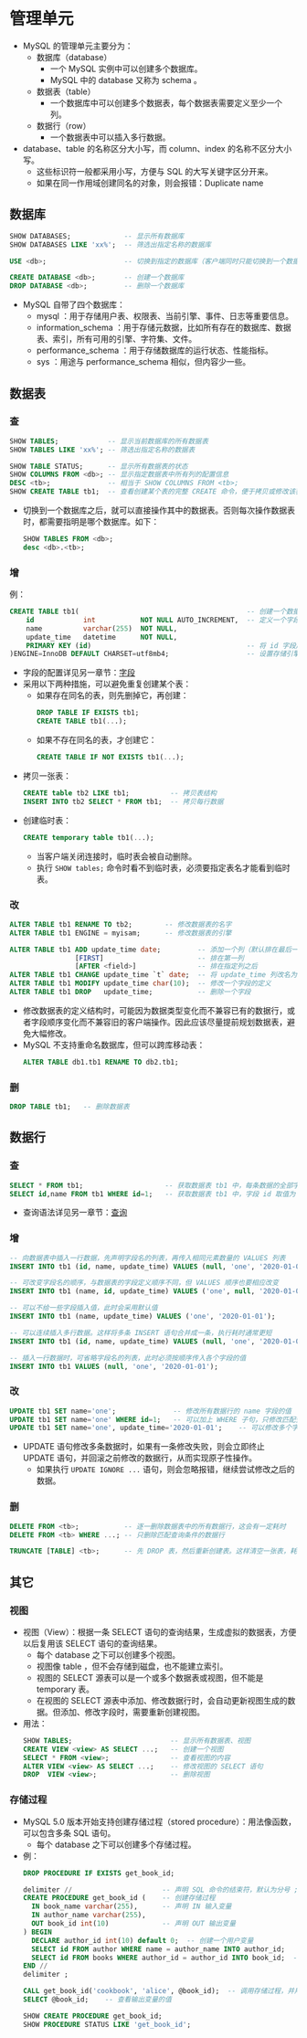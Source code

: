 # 管理单元

- MySQL 的管理单元主要分为：
  - 数据库（database）
    - 一个 MySQL 实例中可以创建多个数据库。
    - MySQL 中的 database 又称为 schema 。
  - 数据表（table）
    - 一个数据库中可以创建多个数据表，每个数据表需要定义至少一个列。
  - 数据行（row）
    - 一个数据表中可以插入多行数据。
- database、table 的名称区分大小写，而 column、index 的名称不区分大小写。
  - 这些标识符一般都采用小写，方便与 SQL 的大写关键字区分开来。
  - 如果在同一作用域创建同名的对象，则会报错：Duplicate name

## 数据库

```sql
SHOW DATABASES;             -- 显示所有数据库
SHOW DATABASES LIKE 'xx%';  -- 筛选出指定名称的数据库

USE <db>;                   -- 切换到指定的数据库（客户端同时只能切换到一个数据库）

CREATE DATABASE <db>;       -- 创建一个数据库
DROP DATABASE <db>;         -- 删除一个数据库
```
- MySQL 自带了四个数据库：
  - mysql ：用于存储用户表、权限表、当前引擎、事件、日志等重要信息。
  - information_schema ：用于存储元数据，比如所有存在的数据库、数据表、索引，所有可用的引擎、字符集、文件。
  - performance_schema ：用于存储数据库的运行状态、性能指标。
  - sys ：用途与 performance_schema 相似，但内容少一些。

## 数据表

### 查

```sql
SHOW TABLES;            -- 显示当前数据库的所有数据表
SHOW TABLES LIKE 'xx%'; -- 筛选出指定名称的数据表

SHOW TABLE STATUS;      -- 显示所有数据表的状态
SHOW COLUMNS FROM <db>; -- 显示指定数据表中所有列的配置信息
DESC <tb>;              -- 相当于 SHOW COLUMNS FROM <tb>;
SHOW CREATE TABLE tb1;  -- 查看创建某个表的完整 CREATE 命令，便于拷贝或修改该表
```
- 切换到一个数据库之后，就可以直接操作其中的数据表。否则每次操作数据表时，都需要指明是哪个数据库。如下：
  ```sql
  SHOW TABLES FROM <db>;
  desc <db>.<tb>;
  ```

### 增

例：
```sql
CREATE TABLE tb1(                                         -- 创建一个数据表，名为 tb1
    id            int           NOT NULL AUTO_INCREMENT,  -- 定义一个字段，名为 id ，数据类型为 int
    name          varchar(255)  NOT NULL,
    update_time   datetime      NOT NULL,
    PRIMARY KEY (id)                                      -- 将 id 字段声明为主键
)ENGINE=InnoDB DEFAULT CHARSET=utf8mb4;                   -- 设置存储引擎为 InnoDB ，默认字符集为 utf8mb4
```
- 字段的配置详见另一章节：[字段](./字段.md)
- 采用以下两种措施，可以避免重复创建某个表：
  - 如果存在同名的表，则先删掉它，再创建：
    ```sql
    DROP TABLE IF EXISTS tb1;
    CREATE TABLE tb1(...);
    ```
  - 如果不存在同名的表，才创建它：
    ```sql
    CREATE TABLE IF NOT EXISTS tb1(...);
    ```
- 拷贝一张表：
  ```sql
  CREATE table tb2 LIKE tb1;          -- 拷贝表结构
  INSERT INTO tb2 SELECT * FROM tb1;  -- 拷贝每行数据
  ```
- 创建临时表：
  ```sql
  CREATE temporary table tb1(...);
  ```
  - 当客户端关闭连接时，临时表会被自动删除。
  - 执行 `SHOW tables;` 命令时看不到临时表，必须要指定表名才能看到临时表。

### 改

```sql
ALTER TABLE tb1 RENAME TO tb2;        -- 修改数据表的名字
ALTER TABLE tb1 ENGINE = myisam;      -- 修改数据表的引擎

ALTER TABLE tb1 ADD update_time date;         -- 添加一个列（默认排在最后一列），列名为 update_time ，数据类型为 date
                [FIRST]                       -- 排在第一列
                [AFTER <field>]               -- 排在指定列之后
ALTER TABLE tb1 CHANGE update_time `t` date;  -- 将 update_time 列改名为 t ，数据类型为 date
ALTER TABLE tb1 MODIFY update_time char(10);  -- 修改一个字段的定义
ALTER TABLE tb1 DROP   update_time;           -- 删除一个字段
```
- 修改数据表的定义结构时，可能因为数据类型变化而不兼容已有的数据行，或者字段顺序变化而不兼容旧的客户端操作。因此应该尽量提前规划数据表，避免大幅修改。
- MySQL 不支持重命名数据库，但可以跨库移动表：
  ```sql
  ALTER TABLE db1.tb1 RENAME TO db2.tb1;
  ```

### 删

```sql
DROP TABLE tb1;   -- 删除数据表
```

## 数据行

### 查

```sql
SELECT * FROM tb1;                    -- 获取数据表 tb1 中，每条数据的全部字段
SELECT id,name FROM tb1 WHERE id=1;   -- 获取数据表 tb1 中，字段 id 取值为 1 的那条数据的指定字段
```
- 查询语法详见另一章节：[查询](./查询.md)

### 增

```sql
-- 向数据表中插入一行数据，先声明字段名的列表，再传入相同元素数量的 VALUES 列表
INSERT INTO tb1 (id, name, update_time) VALUES (null, 'one', '2020-01-01');

-- 可改变字段名的顺序，与数据表的字段定义顺序不同，但 VALUES 顺序也要相应改变
INSERT INTO tb1 (name, id, update_time) VALUES ('one', null, '2020-01-01');

-- 可以不给一些字段插入值，此时会采用默认值
INSERT INTO tb1 (name, update_time) VALUES ('one', '2020-01-01');

-- 可以连续插入多行数据。这样将多条 INSERT 语句合并成一条，执行耗时通常更短
INSERT INTO tb1 (id, name, update_time) VALUES (null, 'one', '2020-01-01'), (null, 'two', '2020-01-02');

-- 插入一行数据时，可省略字段名的列表，此时必须按顺序传入各个字段的值
INSERT INTO tb1 VALUES (null, 'one', '2020-01-01');
```

### 改

```sql
UPDATE tb1 SET name='one';              -- 修改所有数据行的 name 字段的值
UPDATE tb1 SET name='one' WHERE id=1;   -- 可以加上 WHERE 子句，只修改匹配查询条件的数据行
UPDATE tb1 SET name='one', update_time='2020-01-01';    -- 可以修改多个字段
```
- UPDATE 语句修改多条数据时，如果有一条修改失败，则会立即终止 UPDATE 语句，并回滚之前修改的数据行，从而实现原子性操作。
  - 如果执行 `UPDATE IGNORE ...` 语句，则会忽略报错，继续尝试修改之后的数据。

### 删

```sql
DELETE FROM <tb>;           -- 逐一删除数据表中的所有数据行，这会有一定耗时
DELETE FROM <tb> WHERE ...; -- 只删除匹配查询条件的数据行

TRUNCATE [TABLE] <tb>;      -- 先 DROP 表，然后重新创建表。这样清空一张表，耗时很少
```

## 其它

### 视图

- 视图（View）：根据一条 SELECT 语句的查询结果，生成虚拟的数据表，方便以后复用该 SELECT 语句的查询结果。
  - 每个 database 之下可以创建多个视图。
  - 视图像 table ，但不会存储到磁盘，也不能建立索引。
  - 视图的 SELECT 源表可以是一个或多个数据表或视图，但不能是 temporary 表。
  - 在视图的 SELECT 源表中添加、修改数据行时，会自动更新视图生成的数据。但添加、修改字段时，需要重新创建视图。
- 用法：
  ```sql
  SHOW TABLES;                        -- 显示所有数据表、视图
  CREATE VIEW <view> AS SELECT ...;   -- 创建一个视图
  SELECT * FROM <view>;               -- 查看视图的内容
  ALTER VIEW <view> AS SELECT ...;    -- 修改视图的 SELECT 语句
  DROP  VIEW <view>;                  -- 删除视图
  ```

### 存储过程

- MySQL 5.0 版本开始支持创建存储过程（stored procedure）：用法像函数，可以包含多条 SQL 语句。
  - 每个 database 之下可以创建多个存储过程。
- 例：
  ```sql
  DROP PROCEDURE IF EXISTS get_book_id;

  delimiter //                      -- 声明 SQL 命令的结束符，默认为分号 ;
  CREATE PROCEDURE get_book_id (    -- 创建存储过程
    IN book_name varchar(255),      -- 声明 IN 输入变量
    IN author_name varchar(255),
    OUT book_id int(10)             -- 声明 OUT 输出变量
  ) BEGIN
    DECLARE author_id int(10) default 0;  -- 创建一个用户变量
    SELECT id FROM author WHERE name = author_name INTO author_id;
    SELECT id FROM books WHERE author_id = author_id INTO book_id;  -- 进行查询，并赋值给输出变量
  END //
  delimiter ;

  CALL get_book_id('cookbook', 'alice', @book_id);  -- 调用存储过程，并用一个用户变量，接收输出变量
  SELECT @book_id;    -- 查看输出变量的值

  SHOW CREATE PROCEDURE get_book_id;
  SHOW PROCEDURE STATUS LIKE 'get_book_id';
  ```

